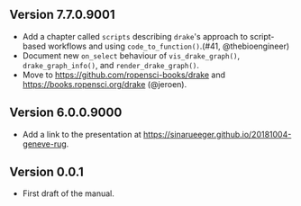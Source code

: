 ## Version 7.7.0.9001

- Add a chapter called `scripts` describing `drake`'s approach to script-based workflows and using `code_to_function()`.(#41, @thebioengineer) 
- Document new `on_select` behaviour of `vis_drake_graph()`, `drake_graph_info()`, and `render_drake_graph()`.
- Move to <https://github.com/ropensci-books/drake> and <https://books.ropensci.org/drake> (@jeroen).

## Version 6.0.0.9000

- Add a link to the presentation at https://sinarueeger.github.io/20181004-geneve-rug.

## Version 0.0.1

- First draft of the manual.

